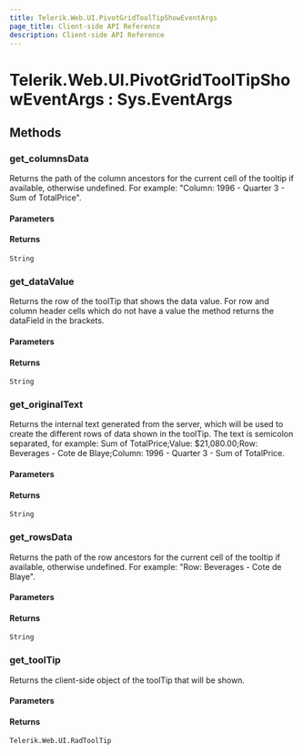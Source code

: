 ```yaml
---
title: Telerik.Web.UI.PivotGridToolTipShowEventArgs
page_title: Client-side API Reference
description: Client-side API Reference
---
```


# Telerik.Web.UI.PivotGridToolTipShowEventArgs : Sys.EventArgs 

## Methods

### get_columnsData

Returns the path of the column ancestors for the current cell of the tooltip if available, otherwise undefined. For example: "Column: 1996 - Quarter 3 - Sum of TotalPrice".

#### Parameters

#### Returns

`String` 

### get_dataValue

Returns the row of the toolTip that shows the data value. For row and column header cells which do not have a value the method returns the dataField in the brackets.

#### Parameters

#### Returns

`String` 

### get_originalText

Returns the internal text generated from the server, which will be used to create the different rows of data shown in the toolTip. 
The text is semicolon separated, for example: Sum of TotalPrice;Value: $21,080.00;Row: Beverages - Cote de Blaye;Column: 1996 - Quarter 3 - Sum of TotalPrice.

#### Parameters

#### Returns

`String` 

### get_rowsData

Returns the path of the row ancestors for the current cell of the tooltip if available, otherwise undefined. For example: "Row: Beverages - Cote de Blaye".

#### Parameters

#### Returns

`String` 

### get_toolTip

Returns the client-side object of the toolTip that will be shown.

#### Parameters

#### Returns

`Telerik.Web.UI.RadToolTip` 